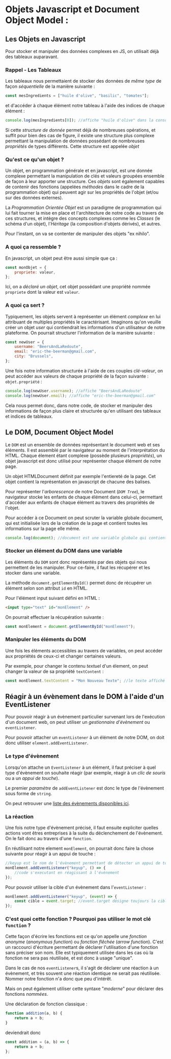 # Objets Javascript et Document Object Model :

## Les Objets en Javascript

Pour stocker et manipuler des données complexes en JS, on utilisait déjà des tableaux auparavant.

### Rappel - Les Tableaux

Les tableaux nous permettaient de stocker des données de _même type_ de façon _séquentielle_ de la manière suivante :

```js
const mesIngredients = ["huile d'olive", "basilic", "tomates"];
```

et d'accéder à chaque élément notre tableau à l'aide des indices de chaque élément :

```js
console.log(mesIngredients[0]); //affiche "huile d'olive" dans la console
```

Si cette _structure de donnée_ permet déjà de nombreuses opérations, et suffit pour bien des cas de figure, il existe une structure plus complexe permettant la manipulation de données possédant de nombreuses _propriétés_ de types différents.
Cette structure est appelée _objet_

### Qu'est ce qu'un objet ?

Un objet, en programmation générale et en javascript, est une donnée complexe permettant la manipulation de clés et valeurs groupées ensemble de façon à leur apporter une structure. Ces _objets_ sont également capables de contenir des fonctions (appelées _méthodes_ dans le cadre de la programmation objet) qui peuvent agir sur les propriétés de l'objet (et/ou sur des données externes).

La _Programmation Orientée Objet_ est un paradigme de programmation qui lui fait tourner la mise en place et l'architecture de notre code au travers de ces structures, et intègre des concepts complexes comme les _Classes_ (le schéma d'un objet), l'_Héritage_ (la composition d'objets dérivés), et autres.

Pour l'instant, on va se contenter de manipuler des objets "ex nihilo".

### A quoi ça ressemble ?

En javascript, un objet peut être aussi simple que ça :

```js
const monObjet = {
    propriete: valeur,
};
```

Ici, on a _déclaré un objet_, cet objet possédant une propriété nommée `propriete` dont la valeur est `valeur`.

### A quoi ça sert ?

Typiquement, les objets servent à représenter un élément _complexe_ en lui attribuant de multiples propriétés le caractérisant.
Imaginons qu'on veuille créer un objet _user_ qui contiendrait les informations d'un utilisateur de notre plateforme. On pourrait structurer l'information de la manière suivante :

```js
const newUser = {
    username: "BeersAndLaRedoute",
    email: "eric-the-beerman@gmail.com",
    city: "Brussels",
};
```

Une fois notre information structurée à l'aide de ces couples _clé-valeur_, on peut accéder aux valeurs de chaque propriété de la façon suivante : `objet.propriété` :

```js
console.log(newUser.username); //affiche "BeersAndLaRedoute"
console.log(newUser.email); //affiche "eric-the-beerman@gmail.com"
```

Cela nous permet donc, dans notre code, de stocker et manipuler des informations de façon plus claire et structurée qu'en utilisant des tableaux et indices de tableaux.

## Le DOM, **D**ocument **O**bject **M**odel

Le `DOM` est un ensemble de données représentant le document web et ses éléments. Il est assemblé par le navigateur au moment de l'interprétation du HTML.
Chaque élement étant complexe (possède plusieurs _propriétés_), un objet javascript est donc utilisé pour représenter chaque élément de notre page.

Un objet HTMLDocument définit par exemple l'entiereté de la page.
Cet objet contient la représentation en javascript de chacune des balises.

Pour représenter l'_arborescence_ de notre Document (_`DOM Tree`_), le navigateur stocke les enfants de chaque élément dans celui-ci, permettant d'accéder aux enfants de chaque élément au travers des propriétés de l'objet.

Pour accéder à ce Document on peut scruter la variable globale document, qui est initialisée lors de la création de la page et contient toutes les informations sur la page elle même.

```js
console.log(document); //document est une variable globale qui contient l'entiereté de notre page dans un objet de type HTMLDocument
```

### Stocker un élément du DOM dans une variable

Les éléments du `DOM` sont donc représentés par des objets qui nous permettent de les manipuler.
Pour ce-faire, il faut les récupérer et les stocker dans une variable.

La méthode `document.getElementById()` permet donc de récupérer un élément selon son attribut `id` en HTML.

Pour l'élément input suivant défini en HTML :

```html
<input type="text" id="monElement" />
```

On pourrait effectuer la récupération suivante :

```js
const monElement = document.getElementById("monElement");
```

### Manipuler les éléments du DOM

Une fois les éléments accessibles au travers de variables, on peut accéder aux propriétés de ceux-ci et changer certaines valeurs.

Par exemple, pour changer le contenu _textuel_ d'un élement, on peut changer la valeur de sa propriété `textContent` :

```js
const monElement.textContent = "Mon Nouveau Texte"; //le texte affiché dans l'élément ciblé sera désormais "Mon Nouveau Texte"
```

## Réagir à un évènement dans le DOM à l'aide d'un EventListener

Pour pouvoir réagir à un évènement particulier survenant lors de l'exécution d'un document web, on peut utiliser un _gestionnaire d'évènement_ ou `eventListener`.

Pour pouvoir attacher un `eventListener` à un élément de notre DOM, on doit donc utiliser `element.addEventListener`.

### Le type d'évènement

Lorsqu'on attache un `EventListener` à un élément, il faut préciser à quel type d'évènement on souhaite réagir (par exemple, réagir à un _clic de souris_ ou a un _appui de touche_).

Le premier _paramètre_ de `addEventListener` est donc le type de l'évènement sous forme de `string`.

On peut retrouver une [liste des évènements disponibles ici](https://developer.mozilla.org/fr/docs/Web/Events).

### La réaction

Une fois notre type d'évènement précisé, il faut ensuite expliciter quelles actions vont êtres entreprises à la suite du déclenchement de l'évènement. On le fait donc au travers d'une `fonction`.

En réutilisant notre element `monElement`, on pourrait donc faire la chose suivante pour réagir à un appui de touche :

```js
//keyup est le nom de l'évènement permettant de détecter un appui de touche
monElement.addEventListener("keyup", () => {
    //code s'executant en réagissant à l'évènement
});
```

Pour pouvoir utiliser la cible d'un évènement dans l'`eventListener` :

```js
monElement.addEventListener("keyup", (event) => {
    const cible = event.target; //event.target désigne toujours la cible de l'évènement capturé
});
```

### C'est quoi cette fonction ? Pourquoi pas utiliser le mot clé `function` ?

Cette façon d'écrire les fonctions est ce qu'on appelle une _fonction anonyme_ (_anonymous function_) ou _fonction flêchée_ (_arrow function_).
C'est un raccourci d'écriture permettant de déclarer l'utilisation d'une fonction sans préciser son nom. Elle est typiquement utilisée dans les cas où la fonction ne sera pas réutilisée, et est donc à usage "unique".

Dans le cas de nos `eventListener`s, il s'agit de déclarer une réaction à un évènement, et très souvent une réaction identique ne serait pas réutilisée. Nommer notre fonction n'a donc que peu d'intérêt.

Mais on peut également utiliser cette syntaxe "_moderne_" pour déclarer des fonctions _nommées_.

Une déclaration de fonction classique :

```js
function addition(a, b) {
    return a + b;
}
```

deviendrait donc

```js
const addition = (a, b) => {
    return a + b;
};
```
